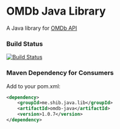 # OMDb Java Library
A Java library for [OMDb API](http://www.omdbapi.com)

### Build Status ###
[![Build Status](https://travis-ci.org/shibme/omdb-java.svg)](https://travis-ci.org/shibme/omdb-java)

### Maven Dependency for Consumers ###
Add to your pom.xml:

```xml
<dependency>
	<groupId>me.shib.java.lib</groupId>
	<artifactId>omdb-java</artifactId>
	<version>1.0.7</version>
</dependency>
```
